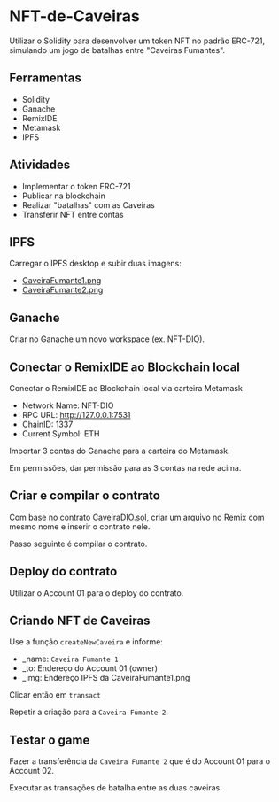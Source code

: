 # NFT-de-Caveiras

Utilizar o Solidity para desenvolver um token NFT no padrão ERC-721, simulando um jogo de batalhas entre "Caveiras Fumantes".

## Ferramentas

- Solidity
- Ganache
- RemixIDE
- Metamask
- IPFS

## Atividades

- Implementar o token ERC-721
- Publicar na blockchain
- Realizar "batalhas" com as Caveiras
- Transferir NFT entre contas

## IPFS

Carregar o IPFS desktop e subir duas imagens:

- [CaveiraFumante1.png](CaveiraFumante1.png)
- [CaveiraFumante2.png](CaveiraFumante2.png)

## Ganache

Criar no Ganache um novo workspace (ex. NFT-DIO).

## Conectar o RemixIDE ao Blockchain local

Conectar o RemixIDE ao Blockchain local via carteira Metamask

- Network Name: NFT-DIO
- RPC URL: http://127.0.0.1:7531
- ChainID: 1337
- Current Symbol: ETH

Importar 3 contas do Ganache para a carteira do Metamask.

Em permissões, dar permissão para as 3 contas na rede acima.

## Criar e compilar o contrato

Com base no contrato [CaveiraDIO.sol](CaveiraDIO.sol), criar um arquivo no Remix com mesmo nome e inserir o contrato nele.

Passo seguinte é compilar o contrato.

## Deploy do contrato

Utilizar o Account 01 para o deploy do contrato.

## Criando NFT de Caveiras

Use a função `createNewCaveira` e informe:

- _name: `Caveira Fumante 1`
- _to: Endereço do Account 01 (owner)
- _img: Endereço IPFS da CaveiraFumante1.png

Clicar então em `transact`

Repetir a criação para a `Caveira Fumante 2`.

## Testar o game

Fazer a transferência da `Caveira Fumante 2` que é do Account 01 para o Account 02.

Executar as transações de batalha entre as duas caveiras.
